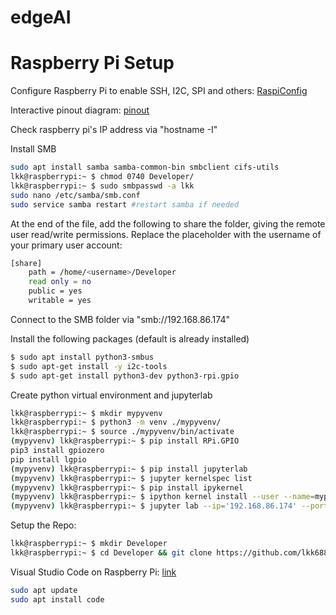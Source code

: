 # edgeAI

# Raspberry Pi Setup
Configure Raspberry Pi to enable SSH, I2C, SPI and others: [RaspiConfig](https://www.raspberrypi.com/documentation/computers/configuration.html#the-raspi-config-tool)

Interactive pinout diagram: [pinout](https://pinout.xyz)

Check raspberry pi's IP address via "hostname -I"

Install SMB
```bash
sudo apt install samba samba-common-bin smbclient cifs-utils
lkk@raspberrypi:~ $ chmod 0740 Developer/
lkk@raspberrypi:~ $ sudo smbpasswd -a lkk
sudo nano /etc/samba/smb.conf
sudo service samba restart #restart samba if needed
```
At the end of the file, add the following to share the folder, giving the remote user read/write permissions. Replace the <username> placeholder with the username of your primary user account:
```bash
[share]
    path = /home/<username>/Developer
    read only = no
    public = yes
    writable = yes
```
Connect to the SMB folder via "smb://192.168.86.174"

Install the following packages (default is already installed)
```bash
$ sudo apt install python3-smbus
$ sudo apt-get install -y i2c-tools
$ sudo apt-get install python3-dev python3-rpi.gpio
```

Create python virtual environment and jupyterlab
```bash
lkk@raspberrypi:~ $ mkdir mypyvenv
lkk@raspberrypi:~ $ python3 -m venv ./mypyvenv/
lkk@raspberrypi:~ $ source ./mypyvenv/bin/activate
(mypyvenv) lkk@raspberrypi:~ $ pip install RPi.GPIO
pip3 install gpiozero
pip install lgpio
(mypyvenv) lkk@raspberrypi:~ $ pip install jupyterlab
(mypyvenv) lkk@raspberrypi:~ $ jupyter kernelspec list
(mypyvenv) lkk@raspberrypi:~ $ pip install ipykernel
(mypyvenv) lkk@raspberrypi:~ $ ipython kernel install --user --name=mypyvenv
(mypyvenv) lkk@raspberrypi:~ $ jupyter lab --ip='192.168.86.174' --port=8080 --no-browser
```

Setup the Repo:
```bash
lkk@raspberrypi:~ $ mkdir Developer
lkk@raspberrypi:~ $ cd Developer && git clone https://github.com/lkk688/edgeAI.git
```

Visual Studio Code on Raspberry Pi: [link](https://code.visualstudio.com/docs/setup/raspberry-pi)
```bash
sudo apt update
sudo apt install code
```
